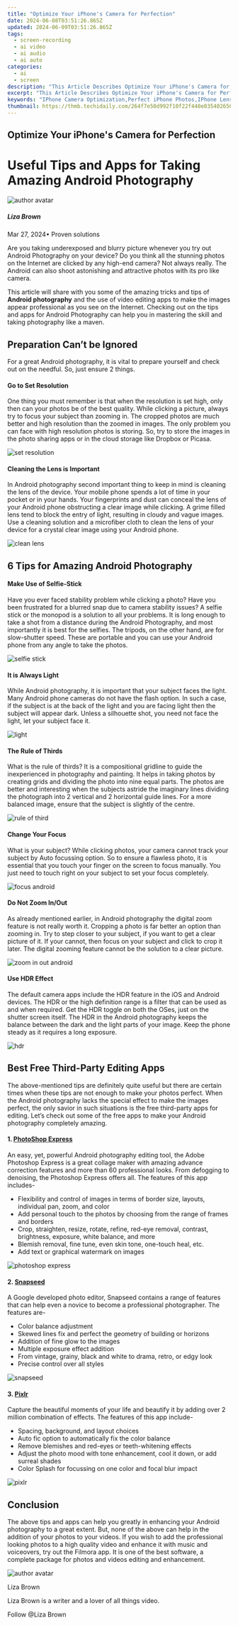 ```yaml
---
title: "Optimize Your iPhone's Camera for Perfection"
date: 2024-06-08T03:51:26.865Z
updated: 2024-06-09T03:51:26.865Z
tags: 
  - screen-recording
  - ai video
  - ai audio
  - ai auto
categories: 
  - ai
  - screen
description: "This Article Describes Optimize Your iPhone's Camera for Perfection"
excerpt: "This Article Describes Optimize Your iPhone's Camera for Perfection"
keywords: "IPhone Camera Optimization,Perfect iPhone Photos,IPhone Lens Settings,Optimal iPhone Photo Quality,Improve iPhone Photography,IPhone Image Enhancement,IPhone Photo Perfection Tips"
thumbnail: https://thmb.techidaily.com/264f7e50d992f10f22f440e035402650c9e912cde2fed4f7c2aee477f6b93402.jpg
---
```


## Optimize Your iPhone's Camera for Perfection

# Useful Tips and Apps for Taking Amazing Android Photography

![author avatar](https://lh5.googleusercontent.com/-AIMmjowaFs4/AAAAAAAAAAI/AAAAAAAAABc/Y5UmwDaI7HU/s250-c-k/photo.jpg)

##### Liza Brown

 Mar 27, 2024• Proven solutions

 Are you taking underexposed and blurry picture whenever you try out Android Photography on your device? Do you think all the stunning photos on the Internet are clicked by any high-end camera? Not always really. The Android can also shoot astonishing and attractive photos with its pro like camera.

 This article will share with you some of the amazing tricks and tips of **Android photography** and the use of video editing apps to make the images appear professional as you see on the Internet. Checking out on the tips and apps for Android Photography can help you in mastering the skill and taking photography like a maven.

## Preparation Can’t be Ignored

 For a great Android photography, it is vital to prepare yourself and check out on the needful. So, just ensure 2 things.

#### Go to Set Resolution

 One thing you must remember is that when the resolution is set high, only then can your photos be of the best quality. While clicking a picture, always try to focus your subject than zooming in. The cropped photos are much better and high resolution than the zoomed in images. The only problem you can face with high resolution photos is storing. So, try to store the images in the photo sharing apps or in the cloud storage like Dropbox or Picasa.

![set resolution](https://images.wondershare.com/filmora/article-images/set-resolution.JPG)

#### Cleaning the Lens is Important

 In Android photography second important thing to keep in mind is cleaning the lens of the device. Your mobile phone spends a lot of time in your pocket or in your hands. Your fingerprints and dust can conceal the lens of your Android phone obstructing a clear image while clicking. A grime filled lens tend to block the entry of light, resulting in cloudy and vague images. Use a cleaning solution and a microfiber cloth to clean the lens of your device for a crystal clear image using your Android phone.

![clean lens](https://images.wondershare.com/filmora/article-images/clean-lens-android.jpg)

## 6 Tips for Amazing Android Photography

#### Make Use of Selfie-Stick

 Have you ever faced stability problem while clicking a photo? Have you been frustrated for a blurred snap due to camera stability issues? A selfie stick or the monopod is a solution to all your problems. It is long enough to take a shot from a distance during the Android Photography, and most importantly it is best for the selfies. The tripods, on the other hand, are for slow-shutter speed. These are portable and you can use your Android phone from any angle to take the photos.

![selfie stick](https://images.wondershare.com/filmora/article-images/selfie-stick-iphone.jpg)

#### It is Always Light

 While Android photography, it is important that your subject faces the light. Many Android phone cameras do not have the flash option. In such a case, if the subject is at the back of the light and you are facing light then the subject will appear dark. Unless a silhouette shot, you need not face the light, let your subject face it.

![light](https://images.wondershare.com/filmora/article-images/lighting-equipment04.JPG)

#### The Rule of Thirds

 What is the rule of thirds? It is a compositional gridline to guide the inexperienced in photography and painting. It helps in taking photos by creating grids and dividing the photo into nine equal parts. The photos are better and interesting when the subjects astride the imaginary lines dividing the photograph into 2 vertical and 2 horizontal guide lines. For a more balanced image, ensure that the subject is slightly of the centre.

![rule of third](https://images.wondershare.com/filmora/article-images/rule-of-third.jpg)

#### Change Your Focus

 What is your subject? While clicking photos, your camera cannot track your subject by Auto focussing option. So to ensure a flawless photo, it is essential that you touch your finger on the screen to focus manually. You just need to touch right on your subject to set your focus completely.

![focus android](https://images.wondershare.com/filmora/article-images/focus-android.JPG)

#### Do Not Zoom In/Out

 As already mentioned earlier, in Android photography the digital zoom feature is not really worth it. Cropping a photo is far better an option than zooming in. Try to step closer to your subject, if you want to get a clear picture of it. If your cannot, then focus on your subject and click to crop it later. The digital zooming feature cannot be the solution to a clear picture.

![zoom in out android](https://images.wondershare.com/filmora/article-images/zoom-in-android.JPG)

#### Use HDR Effect

 The default camera apps include the HDR feature in the iOS and Android devices. The HDR or the high definition range is a filter that can be used as and when required. Get the HDR toggle on both the OSes, just on the shutter screen itself. The HDR in the Android photography keeps the balance between the dark and the light parts of your image. Keep the phone steady as it requires a long exposure.

![hdr](https://images.wondershare.com/filmora/article-images/hdr-android.JPG)

## Best Free Third-Party Editing Apps

 The above-mentioned tips are definitely quite useful but there are certain times when these tips are not enough to make your photos perfect. When the Android photography lacks the special effect to make the images perfect, the only savior in such situations is the free third-party apps for editing. Let’s check out some of the free apps to make your Android photography completely amazing.

#### 1. [PhotoShop Express](https://play.google.com/store/apps/details?id=com.adobe.psmobile)

 An easy, yet, powerful Android photography editing tool, the Adobe Photoshop Express is a great collage maker with amazing advance correction features and more than 60 professional looks. From defogging to denoising, the Photoshop Express offers all. The features of this app includes-

* Flexibility and control of images in terms of border size, layouts, individual pan, zoom, and color
* Add personal touch to the photos by choosing from the range of frames and borders
* Crop, straighten, resize, rotate, refine, red-eye removal, contrast, brightness, exposure, white balance, and more
* Blemish removal, fine tune, even skin tone, one-touch heal, etc.
* Add text or graphical watermark on images

![photoshop express](https://images.wondershare.com/filmora/article-images/photoshop-express-android.jpg)

#### 2. [Snapseed](https://play.google.com/store/apps/details?id=com.niksoftware.snapseed)

 A Google developed photo editor, Snapseed contains a range of features that can help even a novice to become a professional photographer. The features are-

* Color balance adjustment
* Skewed lines fix and perfect the geometry of building or horizons
* Addition of fine glow to the images
* Multiple exposure effect addition
* From vintage, grainy, black and white to drama, retro, or edgy look
* Precise control over all styles

![snapseed](https://images.wondershare.com/filmora/article-images/snapseed-android.jpg)

#### 3. [Pixlr](https://play.google.com/store/apps/details?id=com.pixlr.express)

 Capture the beautiful moments of your life and beautify it by adding over 2 million combination of effects. The features of this app include-

* Spacing, background, and layout choices
* Auto fic option to automatically fix the color balance
* Remove blemishes and red-eyes or teeth-whitening effects
* Adjust the photo mood with tone enhancement, cool it down, or add surreal shades
* Color Splash for focussing on one color and focal blur impact

![pixlr](https://images.wondershare.com/filmora/article-images/pixlr-android.jpg)

## Conclusion

 The above tips and apps can help you greatly in enhancing your Android photography to a great extent. But, none of the above can help in the addition of your photos to your videos. If you wish to add the professional looking photos to a high quality video and enhance it with music and voiceovers, try out the Filmora app. It is one of the best software, a complete package for photos and videos editing and enhancement.

![author avatar](https://lh5.googleusercontent.com/-AIMmjowaFs4/AAAAAAAAAAI/AAAAAAAAABc/Y5UmwDaI7HU/s250-c-k/photo.jpg)

Liza Brown

Liza Brown is a writer and a lover of all things video.

Follow @Liza Brown



<ins class="adsbygoogle"
      style="display:block"
      data-ad-client="ca-pub-7571918770474297"
      data-ad-slot="8358498916"
      data-ad-format="auto"
      data-full-width-responsive="true"></ins>